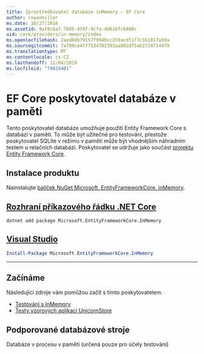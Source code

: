 ```yaml
---
title: Zprostředkovatel databáze inMemory – EF Core
author: rowanmiller
ms.date: 10/27/2016
ms.assetid: 9af0cba7-7605-4f8f-9cfa-dd616fcb880c
uid: core/providers/in-memory/index
ms.openlocfilehash: 2aed8db79157f994bcc259acdf1f7c161017a50a
ms.sourcegitcommit: 7a709ce4f77134782393aa802df5ab2718714479
ms.translationtype: MT
ms.contentlocale: cs-CZ
ms.lasthandoff: 12/04/2019
ms.locfileid: "74824401"
---
```

# <a name="ef-core-in-memory-database-provider"></a>EF Core poskytovatel databáze v paměti

Tento poskytovatel databáze umožňuje použití Entity Framework Core s databází v paměti. To může být užitečné pro testování, přestože poskytovatel SQLite v režimu v paměti může být vhodnějším náhradním testem u relačních databází. Poskytovatel se udržuje jako součást [projektu Entity Framework Core](https://github.com/aspnet/EntityFrameworkCore).

## <a name="install"></a>Instalace produktu

Nainstalujte [balíček NuGet Microsoft. EntityFrameworkCore. inMemory](https://www.nuget.org/packages/Microsoft.EntityFrameworkCore.InMemory/).

## <a name="net-core-clitabdotnet-core-cli"></a>[Rozhraní příkazového řádku .NET Core](#tab/dotnet-core-cli)

```dotnetcli
dotnet add package Microsoft.EntityFrameworkCore.InMemory
```

## <a name="visual-studiotabvs"></a>[Visual Studio](#tab/vs)

``` powershell
Install-Package Microsoft.EntityFrameworkCore.InMemory
```

***

## <a name="get-started"></a>Začínáme

Následující zdroje vám pomůžou začít s tímto poskytovatelem.

* [Testování s InMemory](../../miscellaneous/testing/in-memory.md)
* [Testy vzorových aplikací UnicornStore](https://github.com/rowanmiller/UnicornStore/blob/master/UnicornStore/src/UnicornStore.Tests/Controllers/ShippingControllerTests.cs)

## <a name="supported-database-engines"></a>Podporované databázové stroje

Databáze v procesu v paměti (určená pouze pro účely testování)
